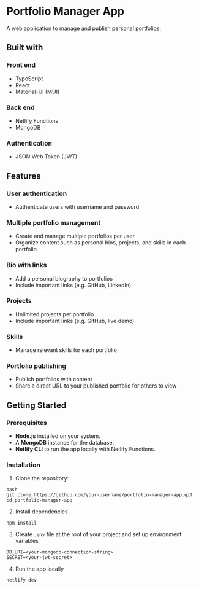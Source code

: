 # Portfolio Manager App

A web application to manage and publish personal portfolios. 

## Built with

### Front end

- TypeScript
- React
- Material-UI (MUI)

### Back end

- Netlify Functions
- MongoDB

### Authentication

- JSON Web Token (JWT)

## Features

### User authentication

- Authenticate users with username and password

### Multiple portfolio management

- Create and manage multiple portfolios per user
- Organize content such as personal bios, projects, and skills in each portfolio

### Bio with links

- Add a personal biography to portfolios
- Include important links (e.g. GitHub, LinkedIn)

### Projects

- Unlimited projects per portfolio
- Include important links (e.g. GitHub, live demo)

### Skills

- Manage relevant skills for each portfolio

### Portfolio publishing

- Publish portfolios with content
- Share a direct URL to your published portfolio for others to view

## Getting Started

### Prerequisites
- **Node.js** installed on your system.
- A **MongoDB** instance for the database.
- **Netlify CLI** to run the app locally with Netlify Functions.

### Installation

1. Clone the repository:

  ```
  bash
  git clone https://github.com/your-username/portfolio-manager-app.git
  cd portfolio-manager-app
  ```

2. Install dependencies
  
  ```
  npm install
  ```

3. Create `.env` file at the root of your project and set up environment variables

  ```
  DB_URI=<your-mongodb-connection-string>
  SECRET=<your-jwt-secret>
  ```
4. Run the app locally

  ```
  netlify dev
  ```
